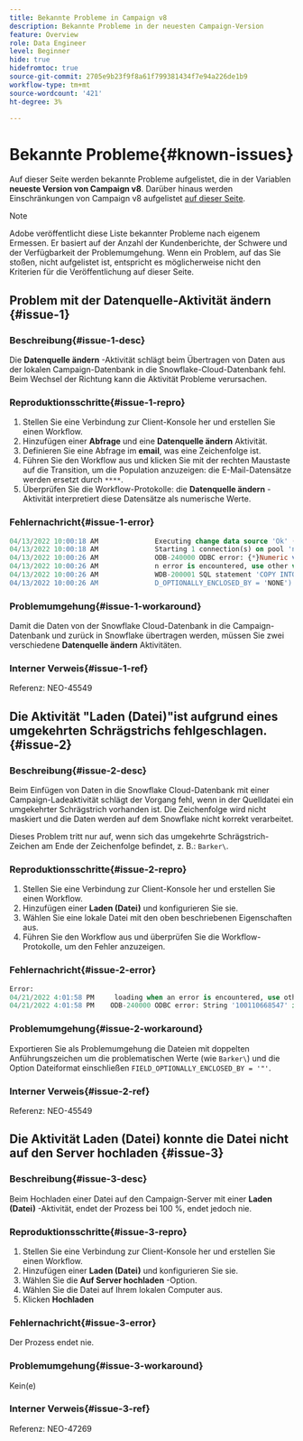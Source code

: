 ```yaml
---
title: Bekannte Probleme in Campaign v8
description: Bekannte Probleme in der neuesten Campaign-Version
feature: Overview
role: Data Engineer
level: Beginner
hide: true
hidefromtoc: true
source-git-commit: 2705e9b23f9f8a61f799381434f7e94a226de1b9
workflow-type: tm+mt
source-wordcount: '421'
ht-degree: 3%

---
```


# Bekannte Probleme{#known-issues}

Auf dieser Seite werden bekannte Probleme aufgelistet, die in der Variablen **neueste Version von Campaign v8**. Darüber hinaus werden Einschränkungen von Campaign v8 aufgelistet [auf dieser Seite](known-limitations.md).


>[!NOTE]
>
>Adobe veröffentlicht diese Liste bekannter Probleme nach eigenem Ermessen. Er basiert auf der Anzahl der Kundenberichte, der Schwere und der Verfügbarkeit der Problemumgehung. Wenn ein Problem, auf das Sie stoßen, nicht aufgelistet ist, entspricht es möglicherweise nicht den Kriterien für die Veröffentlichung auf dieser Seite.

## Problem mit der Datenquelle-Aktivität ändern {#issue-1}

### Beschreibung{#issue-1-desc}

Die **Datenquelle ändern** -Aktivität schlägt beim Übertragen von Daten aus der lokalen Campaign-Datenbank in die Snowflake-Cloud-Datenbank fehl. Beim Wechsel der Richtung kann die Aktivität Probleme verursachen.

### Reproduktionsschritte{#issue-1-repro}

1. Stellen Sie eine Verbindung zur Client-Konsole her und erstellen Sie einen Workflow.
1. Hinzufügen einer **Abfrage** und eine **Datenquelle ändern** Aktivität.
1. Definieren Sie eine Abfrage im **email**, was eine Zeichenfolge ist.
1. Führen Sie den Workflow aus und klicken Sie mit der rechten Maustaste auf die Transition, um die Population anzuzeigen: die E-Mail-Datensätze werden ersetzt durch `****`.
1. Überprüfen Sie die Workflow-Protokolle: die **Datenquelle ändern** -Aktivität interpretiert diese Datensätze als numerische Werte.

### Fehlernachricht{#issue-1-error}

```sql
04/13/2022 10:00:18 AM              Executing change data source 'Ok' (step 'Change Data Source')
04/13/2022 10:00:18 AM              Starting 1 connection(s) on pool 'nms:extAccount:ffda tractorsupply_mkt_stage8' (Snowflake, server='adobe-acc_tractorsupply_us_west_2_aws.snowflakecomputing.com', login='tractorsupply_stage8_MKT:tractorsupply_stage8')
04/13/2022 10:00:26 AM              ODB-240000 ODBC error: {*}Numeric value '{*}******{*}{{*}}' is not recognized\{*}   File 'wkf1285541_13_1_0_47504750#458318uploadPart0.chunk.gz', line 1, character 10140   Row 279, column "WKF1285541_13_1_0"["BICUST_ID":1]   If you would like to continue loading when a
04/13/2022 10:00:26 AM              n error is encountered, use other values such as 'SKIP_FILE' or 'CONTINUE' for the ON_ERROR option. For more information on loading options, please run 'info loading_data' in a SQL client. SQLState: 22018
04/13/2022 10:00:26 AM              WDB-200001 SQL statement 'COPY INTO wkf1285541_13_1_0 (SACTIVE, SADDRESS1, SADDRESS2, BICUST_ID, SEMAIL) FROM ( SELECT $1, $2, $3, $4, $5 FROM $$@BULK_wkf1285541_13_1_0$$) FILE_FORMAT = ( TYPE = CSV RECORD_DELIMITER = '\x02' FIELD_DELIMITER = '\x01' FIEL
04/13/2022 10:00:26 AM              D_OPTIONALLY_ENCLOSED_BY = 'NONE') ON_ERROR = ABORT_STATEMENT PURGE = TRUE' could not be executed.
```

### Problemumgehung{#issue-1-workaround}

Damit die Daten von der Snowflake Cloud-Datenbank in die Campaign-Datenbank und zurück in Snowflake übertragen werden, müssen Sie zwei verschiedene **Datenquelle ändern** Aktivitäten.

### Interner Verweis{#issue-1-ref}

Referenz: NEO-45549



## Die Aktivität &quot;Laden (Datei)&quot;ist aufgrund eines umgekehrten Schrägstrichs fehlgeschlagen. {#issue-2}

### Beschreibung{#issue-2-desc}

Beim Einfügen von Daten in die Snowflake Cloud-Datenbank mit einer Campaign-Ladeaktivität schlägt der Vorgang fehl, wenn in der Quelldatei ein umgekehrter Schrägstrich vorhanden ist. Die Zeichenfolge wird nicht maskiert und die Daten werden auf dem Snowflake nicht korrekt verarbeitet.

Dieses Problem tritt nur auf, wenn sich das umgekehrte Schrägstrich-Zeichen am Ende der Zeichenfolge befindet, z. B.: `Barker\`.


### Reproduktionsschritte{#issue-2-repro}

1. Stellen Sie eine Verbindung zur Client-Konsole her und erstellen Sie einen Workflow.
1. Hinzufügen einer **Laden (Datei)** und konfigurieren Sie sie.
1. Wählen Sie eine lokale Datei mit den oben beschriebenen Eigenschaften aus.
1. Führen Sie den Workflow aus und überprüfen Sie die Workflow-Protokolle, um den Fehler anzuzeigen.


### Fehlernachricht{#issue-2-error}

```sql
Error:
04/21/2022 4:01:58 PM     loading when an error is encountered, use other values such as 'SKIP_FILE' or 'CONTINUE' for the ON_ERROR option. For more information on loading options, please run 'info loading_data' in a SQL client. SQLState: 22000
04/21/2022 4:01:58 PM    ODB-240000 ODBC error: String '100110668547' is too long and would be truncated   File 'wkf1656797_21_1_3057430574#458516uploadPart0.chunk.gz', line 1, character 0   Row 90058, column "WKF1656797_21_1"["SCARRIER_ROUTE":13]   If you would like to continue
```

### Problemumgehung{#issue-2-workaround}

Exportieren Sie als Problemumgehung die Dateien mit doppelten Anführungszeichen um die problematischen Werte (wie `Barker\`) und die Option Dateiformat einschließen `FIELD_OPTIONALLY_ENCLOSED_BY = '"'`.

### Interner Verweis{#issue-2-ref}

Referenz: NEO-45549


## Die Aktivität Laden (Datei) konnte die Datei nicht auf den Server hochladen {#issue-3}

### Beschreibung{#issue-3-desc}

Beim Hochladen einer Datei auf den Campaign-Server mit einer **Laden (Datei)** -Aktivität, endet der Prozess bei 100 %, endet jedoch nie.

### Reproduktionsschritte{#issue-3-repro}

1. Stellen Sie eine Verbindung zur Client-Konsole her und erstellen Sie einen Workflow.
1. Hinzufügen einer **Laden (Datei)** und konfigurieren Sie sie.
1. Wählen Sie die **Auf Server hochladen** -Option.
1. Wählen Sie die Datei auf Ihrem lokalen Computer aus.
1. Klicken **Hochladen**


### Fehlernachricht{#issue-3-error}

Der Prozess endet nie.

### Problemumgehung{#issue-3-workaround}

Kein(e)

### Interner Verweis{#issue-3-ref}

Referenz: NEO-47269